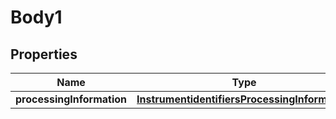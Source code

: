 
# Body1

## Properties
Name | Type | Description | Notes
------------ | ------------- | ------------- | -------------
**processingInformation** | [**InstrumentidentifiersProcessingInformation**](InstrumentidentifiersProcessingInformation.md) |  |  [optional]



